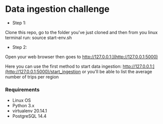 # Data ingestion challenge

  * Step 1:

Clone this repo, go to the folder you've just cloned and then from you linux terminal run: source start-env.sh

  * Step 2:

Open your web browser then goes to http://127.0.0.1:](http://127.0.0.1:5000)

Here you can use the first method to start data ingestion:  http://127.0.0.1:](http://127.0.0.1:5000)/start_ingestion or you'll be able to list
the average number of trips per region

### Requirements

* Linux OS
* Python 3.x
* virtualenv 20.14.1
* PostgreSQL 14.4
